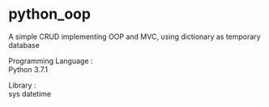 # python_oop
A simple CRUD implementing OOP and MVC, using dictionary as temporary database

Programming Language :<br>
	Python 3.7.1

Library :<br>
	sys
	datetime
